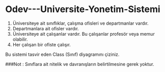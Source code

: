 # Odev---Universite-Yonetim-Sistemi

1. Üniversiteye ait sınıflıklar, çalışma ofisleri ve departmanlar vardır.
2. Departmanlara ait ofisler vardır.
3. Üniversiteye ait çalışanlar vardır. Bu çalışanlar profesör veya memur olabilir.
4. Her çalışan bir ofiste çalışır.

Bu sistemi tasvir eden Class (Sınıf) diyagramını çiziniz.

###Not : Sınıflara ait nitelik ve davranışların belirtilmesine gerek yoktur.
